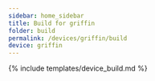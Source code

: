 ```yaml
---
sidebar: home_sidebar
title: Build for griffin
folder: build
permalink: /devices/griffin/build
device: griffin
---
```

{% include templates/device_build.md %}
